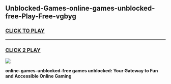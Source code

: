 
## Unblocked-Games-online-games-unblocked-free-Play-Free-vgbyg
<h3>
<a href="https://premium76.site?title=online-games-unblocked-free&ref=21A">CLICK TO PLAY</a></h3>
<hr>

<h3>
<a href="https://premium76.site?title=online-games-unblocked-free&ref=21A">CLICK 2 PLAY</a>
  
</h3>

<a href="https://premium76.site?title=online-games-unblocked-free&ref=21A"><img src="https://clearcache.store/games.png"></a>


**online-games-unblocked-free games unblocked: Your Gateway to Fun and Accessible Online Gaming**
